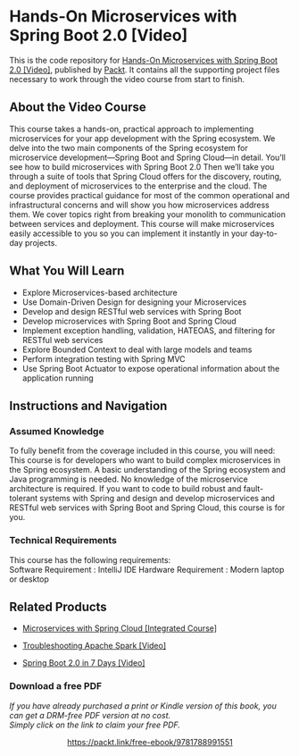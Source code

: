 # Hands-On Microservices with Spring Boot 2.0 [Video]
This is the code repository for [Hands-On Microservices with Spring Boot 2.0 [Video]](https://www.packtpub.com/application-development/hands-microservices-spring-boot-20-video?utm_source=github&utm_medium=repository&utm_campaign=9781788991551), published by [Packt](https://www.packtpub.com/?utm_source=github). It contains all the supporting project files necessary to work through the video course from start to finish.
## About the Video Course
This course takes a hands-on, practical approach to implementing microservices for your app development with the Spring ecosystem. We delve into the two main components of the Spring ecosystem for microservice development—Spring Boot and Spring Cloud—in detail. 
You’ll see how to build microservices with Spring Boot 2.0 Then we’ll take you through a suite of tools that Spring Cloud offers for the discovery, routing, and deployment of microservices to the enterprise and the cloud. The course provides practical guidance for most of the common operational and infrastructural concerns and will show you how microservices address them.
We cover topics right from breaking your monolith to communication between services and deployment. This course will make microservices easily accessible to you so you can implement it instantly in your day-to-day projects.


<H2>What You Will Learn</H2>
<DIV class=book-info-will-learn-text>
<UL>
<LI>Explore Microservices-based architecture 
<LI>Use Domain-Driven Design for designing your Microservices 
<LI>Develop and design RESTful web services with Spring Boot  
<LI>Develop microservices with Spring Boot and Spring Cloud 
<LI>Implement exception handling, validation, HATEOAS, and filtering for RESTful web services 
<LI>Explore Bounded Context to deal with large models and teams
<LI>Perform integration testing with Spring MVC
<LI>Use Spring Boot Actuator to expose operational information about the application running</LI> </UL></DIV>

## Instructions and Navigation
### Assumed Knowledge
To fully benefit from the coverage included in this course, you will need:<br/>
This course is for developers who want to build complex microservices in the Spring ecosystem. A basic understanding of the Spring ecosystem and Java programming is needed. No knowledge of the microservice architecture is required. If you want to code to build robust and fault-tolerant systems with Spring and design and develop microservices and RESTful web services with Spring Boot and Spring Cloud, this course is for you.
### Technical Requirements
This course has the following requirements:<br/>
Software Requirement : IntelliJ IDE
Hardware Requirement : Modern laptop or desktop

## Related Products
* [Microservices with Spring Cloud [Integrated Course]](https://www.packtpub.com/virtualization-and-cloud/microservices-spring-cloud-integrated-course?utm_source=github&utm_medium=repository&utm_campaign=9781788392426)

* [Troubleshooting Apache Spark [Video]](https://www.packtpub.com/application-development/troubleshooting-apache-spark-video?utm_source=github&utm_medium=repository&utm_campaign=9781789805253)

* [Spring Boot 2.0 in 7 Days [Video]](https://www.packtpub.com/application-development/spring-boot-20-7-days-video?utm_source=github&utm_medium=repository&utm_campaign=9781789345230)

### Download a free PDF

 <i>If you have already purchased a print or Kindle version of this book, you can get a DRM-free PDF version at no cost.<br>Simply click on the link to claim your free PDF.</i>
<p align="center"> <a href="https://packt.link/free-ebook/9781788991551">https://packt.link/free-ebook/9781788991551 </a> </p>